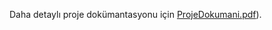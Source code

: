 Daha detaylı proje dokümantasyonu için [ProjeDokumani.pdf](https://docs.google.com/document/d/1syA75v6QCROtBgJWX0W-71ACX3DLGDzBTaCnxGxyDSs/edit?usp=sharing)).
